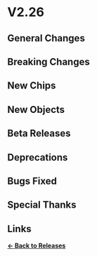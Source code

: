 # V2.26

## General Changes

## Breaking Changes

## New Chips

## New Objects

## Beta Releases

## Deprecations

## Bugs Fixed

## Special Thanks

## Links

**[<- Back to Releases](./)**
